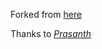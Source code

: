 Forked from [here](https://github.com/prasanthp96/myMozillaTN17avatar)

Thanks to *[Prasanth](https://mozillians.org/en-US/u/prasanthp96/)*
